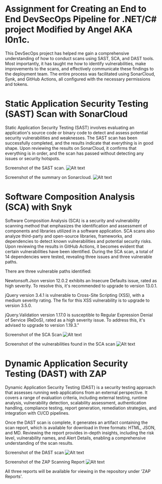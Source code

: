 # Assignment for Creating an End to End DevSecOps Pipeline for .NET/C# project Modified by Angel AKA I0n1c.

This DevSecOps project has helped me gain a comprehensive understanding of how to conduct scans using SAST, SCA, and DAST tools. Most importantly, it has taught me how to identify vulnerabilities, make improvements to the scans, and effectively communicate these findings to the deployment team. The entire process was facilitated using SonarCloud, Synk, and GitHub Actions, all configured with the necessary permissions and tokens. 

# Static Application Security Testing (SAST) Scan with SonarCloud
Static Application Security Testing (SAST) involves evaluating an application's source code or binary code to detect and assess potential security vulnerabilities and weaknesses. The SAST scan has been successfully completed, and the results indicate that everything is in good shape. Upon reviewing the results on SonarCloud, it confirms that everything is in order, and the scan has passed without detecting any issues or security hotspots.

Screenshot of the SAST scan.
![Alt text](image.png)

Screenshot of the summary on Sonarcloud.
![Alt text](image-1.png)


# Software Composition Analysis (SCA) with Snyk
Software Composition Analysis (SCA) is a security and vulnerability scanning method that emphasizes the identification and assessment of components and libraries utilized in a software application. SCA scans also analyze third-party and open-source libraries, frameworks, and dependencies to detect known vulnerabilities and potential security risks. Upon reviewing the results in GitHub Actions, it becomes evident that certain vulnerabilities have been identified. During the SCA scan, a total of 14 dependencies were tested, revealing three issues and three vulnerable paths.

There are three vulnerable paths identified:

Newtonsoft.Json version 12.0.2 exhibits an Insecure Defaults issue, rated as high severity. To resolve this, it's recommended to upgrade to version 13.0.1.

jQuery version 3.4.1 is vulnerable to Cross-Site Scripting (XSS), with a medium severity rating. The fix for this XSS vulnerability is to upgrade to version 3.5.0.

jQuery.Validation version 1.17.0 is susceptible to Regular Expression Denial of Service (ReDoS), rated as a high severity issue. To address this, it's advised to upgrade to version 1.19.3."

Screenshot of the SCA Scan
![Alt text](image-2.png)

Screenshot of the vulnerabilities found in the SCA scan
![Alt text](image-3.png)

# Dynamic Application Security Testing (DAST) with ZAP
Dynamic Application Security Testing (DAST) is a security testing approach that assesses running web applications from an external perspective. It covers a range of evaluation criteria, including external testing, runtime analysis, vulnerability detection, scalability assessment, authentication handling, compliance testing, report generation, remediation strategies, and integration with CI/CD pipelines.

Once the DAST scan is complete, it generates an artifact containing the scan report, which is available for download in three formats: HTML, JSON, and MD. Reviewing the report provides in-depth insights, including the risk level, vulnerability names, and Alert Details, enabling a comprehensive understanding of the scan results.

Screenshot of the DAST scan
![Alt text](image-4.png)

Screenshot of the ZAP Scanning Report
![Alt text](image-6.png)

All three reports will be available for viewing in the repository under 'ZAP Reports'.


